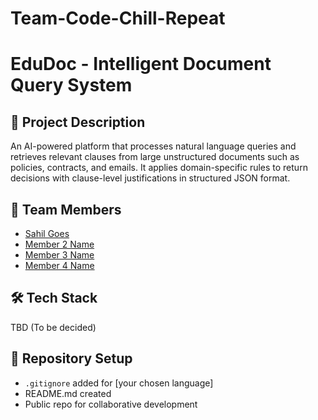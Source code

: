 # Team-Code-Chill-Repeat
# EduDoc - Intelligent Document Query System

## 📌 Project Description
An AI-powered platform that processes natural language queries and retrieves relevant clauses from large unstructured documents such as policies, contracts, and emails. It applies domain-specific rules to return decisions with clause-level justifications in structured JSON format.

## 👥 Team Members
- [Sahil Goes](https://github.com/SahilGoes)
- [Member 2 Name](https://github.com/member2username)
- [Member 3 Name](https://github.com/member3username)
- [Member 4 Name](https://github.com/member4username)

## 🛠 Tech Stack
TBD (To be decided)

## 📂 Repository Setup
- `.gitignore` added for [your chosen language]
- README.md created
- Public repo for collaborative development

